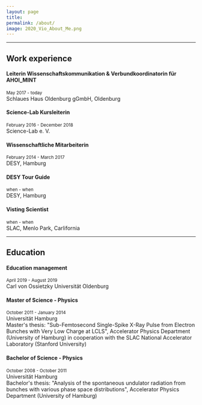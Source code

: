 ```yaml
---
layout: page
title: 
permalink: /about/
image: 2020_Vio_About_Me.png
---
```




***
## Work experience

#### Leiterin Wissenschaftskommunikation & Verbundkoordinatorin für AHOI_MINT
<small>May 2017 - today</small><br>
Schlaues Haus Oldenburg gGmbH, Oldenburg<br>


#### Science-Lab Kursleiterin
<small>February 2016 - December 2018</small><br>
Science-Lab e. V.


#### Wissenschaftliche Mitarbeiterin
<small>February 2014 - March 2017</small><br>
DESY, Hamburg


#### DESY Tour Guide
<small>when - when</small><br>
DESY, Hamburg

#### Visting Scientist
<small>when - when</small><br>
SLAC, Menlo Park, Carlifornia

***
## Education

#### Education management
<small>April 2019 - August 2019</small><br>
Carl von Ossietzky Universität Oldenburg

#### Master of Science - Physics
<small>October 2011 - January 2014</small><br>
Universität Hamburg<br>
Master's thesis: "Sub-Femtosecond Single-Spike X-Ray Pulse from Electron Bunches with Very Low Charge at LCLS", Accelerator Physics Department (University of Hamburg) in cooperation with the SLAC National Accelerator Laboratory (Stanford University)

#### Bachelor of Science - Physics
<small>October 2008 - October 2011</small><br>
Universität Hamburg<br>
Bachelor's thesis: "Analysis of the spontaneous undulator radiation from bunches with various phase space distributions", Accelerator Physics Department (University of Hamburg)
